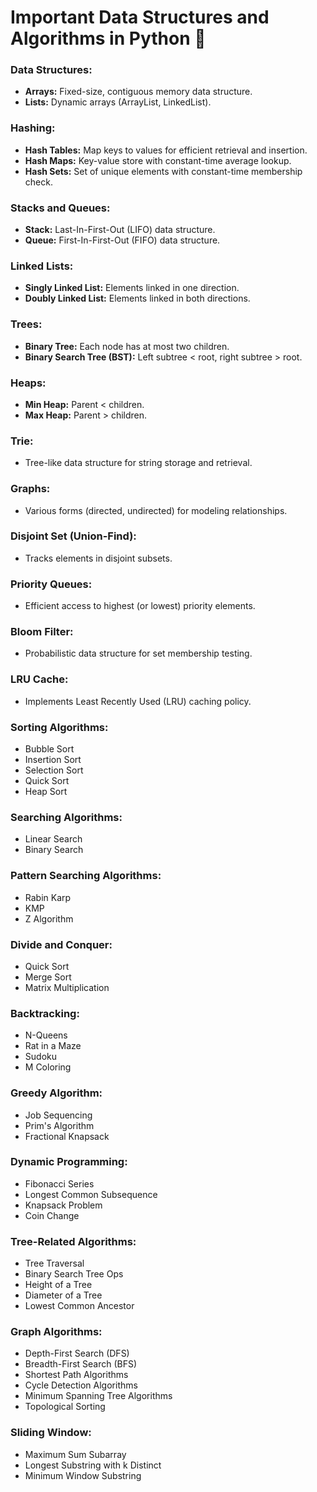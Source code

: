 # Important Data Structures and Algorithms in Python 🎉

### Data Structures:
- **Arrays:** Fixed-size, contiguous memory data structure.
- **Lists:** Dynamic arrays (ArrayList, LinkedList).

### Hashing:
- **Hash Tables:** Map keys to values for efficient retrieval and insertion.
- **Hash Maps:** Key-value store with constant-time average lookup.
- **Hash Sets:** Set of unique elements with constant-time membership check.

### Stacks and Queues:
- **Stack:** Last-In-First-Out (LIFO) data structure.
- **Queue:** First-In-First-Out (FIFO) data structure.

### Linked Lists:
- **Singly Linked List:** Elements linked in one direction.
- **Doubly Linked List:** Elements linked in both directions.

### Trees:
- **Binary Tree:** Each node has at most two children.
- **Binary Search Tree (BST):** Left subtree < root, right subtree > root.

### Heaps:
- **Min Heap:** Parent < children.
- **Max Heap:** Parent > children.

### Trie:
- Tree-like data structure for string storage and retrieval.

### Graphs:
- Various forms (directed, undirected) for modeling relationships.

### Disjoint Set (Union-Find):
- Tracks elements in disjoint subsets.

### Priority Queues:
- Efficient access to highest (or lowest) priority elements.

### Bloom Filter:
- Probabilistic data structure for set membership testing.

### LRU Cache:
- Implements Least Recently Used (LRU) caching policy.

### Sorting Algorithms:
- Bubble Sort
- Insertion Sort
- Selection Sort
- Quick Sort
- Heap Sort

### Searching Algorithms:
- Linear Search
- Binary Search

### Pattern Searching Algorithms:
- Rabin Karp
- KMP
- Z Algorithm

### Divide and Conquer:
- Quick Sort
- Merge Sort
- Matrix Multiplication

### Backtracking:
- N-Queens
- Rat in a Maze
- Sudoku
- M Coloring

### Greedy Algorithm:
- Job Sequencing
- Prim's Algorithm
- Fractional Knapsack

### Dynamic Programming:
- Fibonacci Series
- Longest Common Subsequence
- Knapsack Problem
- Coin Change

### Tree-Related Algorithms:
- Tree Traversal
- Binary Search Tree Ops
- Height of a Tree
- Diameter of a Tree
- Lowest Common Ancestor

### Graph Algorithms:
- Depth-First Search (DFS)
- Breadth-First Search (BFS)
- Shortest Path Algorithms
- Cycle Detection Algorithms
- Minimum Spanning Tree Algorithms
- Topological Sorting

### Sliding Window:
- Maximum Sum Subarray
- Longest Substring with k Distinct
- Minimum Window Substring
